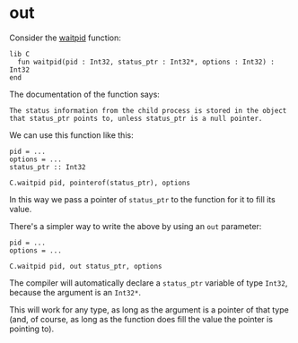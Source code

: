 # out

Consider the [waitpid](http://www.gnu.org/software/libc/manual/html_node/Process-Completion.html) function:

```crystal
lib C
  fun waitpid(pid : Int32, status_ptr : Int32*, options : Int32) : Int32
end
```

The documentation of the function says:

```
The status information from the child process is stored in the object
that status_ptr points to, unless status_ptr is a null pointer.
```

We can use this function like this:

```crystal
pid = ...
options = ...
status_ptr :: Int32

C.waitpid pid, pointerof(status_ptr), options
```

In this way we pass a pointer of `status_ptr` to the function for it to fill its value.

There's a simpler way to write the above by using an `out` parameter:

```crystal
pid = ...
options = ...

C.waitpid pid, out status_ptr, options
```

The compiler will automatically declare a `status_ptr` variable of type `Int32`, because the argument is an `Int32*`.

This will work for any type, as long as the argument is a pointer of that type (and, of course, as long as the function does fill the value the pointer is pointing to).
